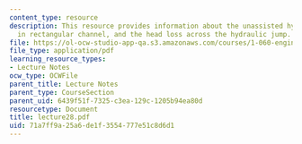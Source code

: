 ```yaml
---
content_type: resource
description: This resource provides information about the unassisted hydraulic jump
  in rectangular channel, and the head loss across the hydraulic jump.
file: https://ol-ocw-studio-app-qa.s3.amazonaws.com/courses/1-060-engineering-mechanics-ii-spring-2006/71a7ff9a25a6de1f3554777e51c8d6d1_lecture28.pdf
file_type: application/pdf
learning_resource_types:
- Lecture Notes
ocw_type: OCWFile
parent_title: Lecture Notes
parent_type: CourseSection
parent_uid: 6439f51f-7325-c3ea-129c-1205b94ea80d
resourcetype: Document
title: lecture28.pdf
uid: 71a7ff9a-25a6-de1f-3554-777e51c8d6d1
---
```

